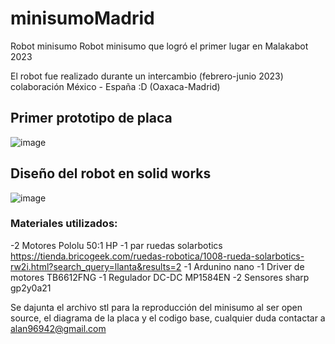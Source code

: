 # minisumoMadrid
Robot minisumo
Robot minisumo que logró el primer lugar en Malakabot 2023

El robot fue realizado durante un intercambio (febrero-junio 2023) colaboración México - España :D (Oaxaca-Madrid)

## Primer prototipo de placa
![image](https://user-images.githubusercontent.com/65994761/232163054-f659791d-e1b9-47b7-8df3-43533924d2b3.png)

## Diseño del robot en solid works

![image](https://user-images.githubusercontent.com/65994761/232163221-c7c0b388-217d-453b-8beb-c624a7fed261.png)

### Materiales utilizados:
-2 Motores Pololu 50:1 HP
-1 par ruedas solarbotics https://tienda.bricogeek.com/ruedas-robotica/1008-rueda-solarbotics-rw2i.html?search_query=llanta&results=2
-1 Ardunino nano
-1 Driver de motores TB6612FNG
-1 Regulador DC-DC MP1584EN 
-2 Sensores sharp gp2y0a21

Se dajunta el archivo stl para la reproducción del minisumo al ser open source, el diagrama de la placa y el codigo base, cualquier duda contactar a alan96942@gmail.com 
